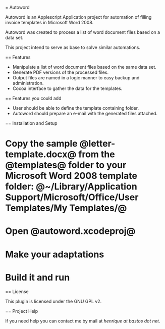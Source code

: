 = Autoword

Autoword is an Applescript Application project for automation of filling invoice templates in Microsoft Word 2008.

Autoword was created to process a list of word document files based on a data set.

This project intend to serve as base to solve similar automations.

== Features

* Manipulate a list of word document files based on the same data set.
* Generate PDF versions of the processed files.
* Output files are named in a logic manner to easy backup and administration.
* Cocoa interface to gather the data for the templates.

== Features you could add

* User should be able to define the template containing folder.
* Autoword should prepare an e-mail with the generated files attached.

== Installation and Setup

# Copy the sample @letter-template.docx@ from the @templates@ folder to your Microsoft Word 2008 template folder: @~/Library/Application Support/Microsoft/Office/User Templates/My Templates/@
# Open @autoword.xcodeproj@
# Make your adaptations
# Build it and run

== License

This plugin is licensed under the GNU GPL v2.

== Project Help

If you need help you can contact me by mail at _henrique at bastos dot net_.
